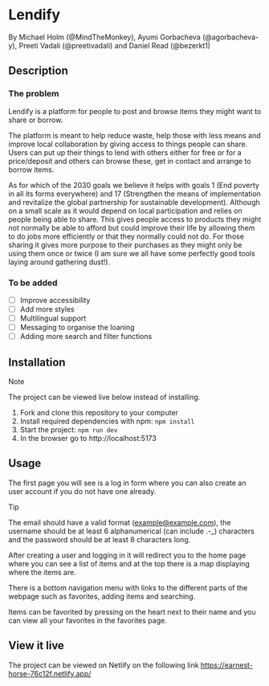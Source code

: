# Lendify

By Michael Holm (@MindTheMonkey), Ayumi Gorbacheva (@agorbacheva-y), Preeti Vadali (@preetivadali) and Daniel Read (@bezerkt1)

## Description

### The problem

Lendify is a platform for people to post and browse items they might want to share or borrow.

The platform is meant to help reduce waste, help those with less means and improve local collaboration by giving access to things people can share. Users can put up their things to lend with others either for free or for a price/deposit and others can browse these, get in contact and arrange to borrow items.

As for which of the 2030 goals we believe it helps with goals 1 (End poverty in all its forms everywhere) and 17 (Strengthen the means of implementation and revitalize the global partnership for sustainable development). Although on a small scale as it would depend on local participation and relies on people being able to share. This gives people access to products they might not normally be able to afford but could improve their life by allowing them to do jobs more efficiently or that they normally could not do. For those sharing it gives more purpose to their purchases as they might only be using them once or twice (I am sure we all have some perfectly good tools laying around gathering dust!).

### To be added

- [ ] Improve accessibility
- [ ] Add more styles
- [ ] Multilingual support
- [ ] Messaging to organise the loaning
- [ ] Adding more search and filter functions

## Installation

> [!NOTE]
> The project can be viewed live below instead of installing.

1. Fork and clone this repository to your computer
2. Install required dependencies with npm: `npm install`
3. Start the project: `npm run dev`
4. In the browser go to http://localhost:5173

## Usage

The first page you will see is a log in form where you can also create an user account if you do not have one already.

> [!TIP]
> The email should have a valid format (example@example.com), the username should be at least 6 alphanumerical (can include .-\_) characters and the password should be at least 8 characters long.

After creating a user and logging in it will redirect you to the home page where you can see a list of items and at the top there is a map displaying where the items are.

There is a bottom navigation menu with links to the different parts of the webpage such as favorites, adding items and searching.

Items can be favorited by pressing on the heart next to their name and you can view all your favorites in the favorites page.

## View it live

The project can be viewed on Netlify on the following link
https://earnest-horse-76c12f.netlify.app/
